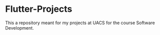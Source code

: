 # Flutter-Projects

This a repository meant for my projects at UACS for the course Software Development.
